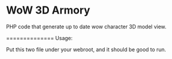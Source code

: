 WoW 3D Armory
=============

PHP code that generate up to date wow character 3D model view.

==============
Usage:

Put this two file under your webroot, and it should be good to run.
